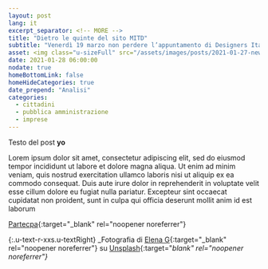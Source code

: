 ```yaml
---
layout: post
lang: it
excerpt_separator: <!-- MORE -->
title: "Dietro le quinte del sito MITD"
subtitle: "Venerdì 19 marzo non perdere l’appuntamento di Designers Italia alla Milano digital week 2021"
asset: <img class="u-sizeFull" src="/assets/images/posts/2021-01-27-news-viciniconnessi.jpg" alt="Un cittadino che utilizza una piattaforma di commercio online" />
date: 2021-01-28 06:00:00
nodate: true
homeBottomLink: false
homeHideCategories: true
date_prepend: "Analisi"
categories:
  - cittadini
  - pubblica amministrazione
  - imprese
---
```


<!-- MORE -->

Testo del post **yo**

Lorem ipsum dolor sit amet, consectetur adipiscing elit, sed do eiusmod tempor incididunt ut labore et dolore magna aliqua. Ut enim ad minim veniam, quis nostrud exercitation ullamco laboris nisi ut aliquip ex ea commodo consequat. Duis aute irure dolor in reprehenderit in voluptate velit esse cillum dolore eu fugiat nulla pariatur. Excepteur sint occaecat cupidatat non proident, sunt in culpa qui officia deserunt mollit anim id est laborum

[Partecpa](https://ec.europa.eu/eusurvey/runner/DesignersItaliaMDW){:target="_blank" rel="noopener noreferrer"}

{:.u-text-r-xxs.u-textRight}
_Fotografia di [Elena G](https://unsplash.com/@lelena_g){:target="_blank" rel="noopener noreferrer"} su [Unsplash](https://unsplash.com/photos/MKwBr8JFCgs){:target="_blank" rel="noopener noreferrer"}_
